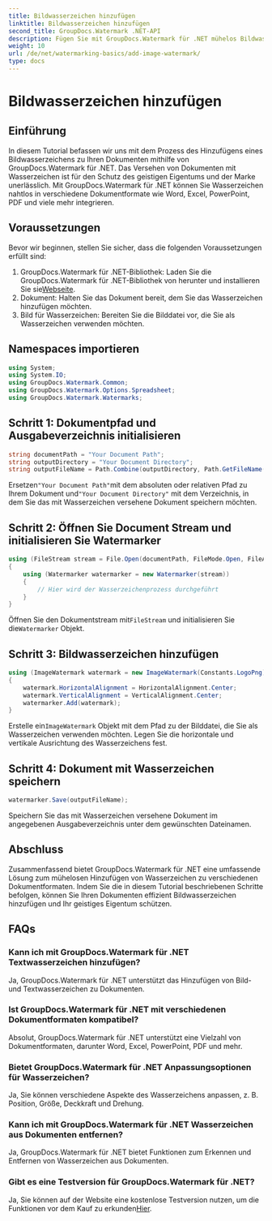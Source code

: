 ```yaml
---
title: Bildwasserzeichen hinzufügen
linktitle: Bildwasserzeichen hinzufügen
second_title: GroupDocs.Watermark .NET-API
description: Fügen Sie mit GroupDocs.Watermark für .NET mühelos Bildwasserzeichen zu Ihren Dokumenten hinzu. Schützen Sie Ihr geistiges Eigentum ganz einfach.
weight: 10
url: /de/net/watermarking-basics/add-image-watermark/
type: docs
---
```

# Bildwasserzeichen hinzufügen

## Einführung
In diesem Tutorial befassen wir uns mit dem Prozess des Hinzufügens eines Bildwasserzeichens zu Ihren Dokumenten mithilfe von GroupDocs.Watermark für .NET. Das Versehen von Dokumenten mit Wasserzeichen ist für den Schutz des geistigen Eigentums und der Marke unerlässlich. Mit GroupDocs.Watermark für .NET können Sie Wasserzeichen nahtlos in verschiedene Dokumentformate wie Word, Excel, PowerPoint, PDF und viele mehr integrieren.
## Voraussetzungen
Bevor wir beginnen, stellen Sie sicher, dass die folgenden Voraussetzungen erfüllt sind:
1.  GroupDocs.Watermark für .NET-Bibliothek: Laden Sie die GroupDocs.Watermark für .NET-Bibliothek von herunter und installieren Sie sie[Webseite](https://releases.groupdocs.com/Watermark/net/).
2. Dokument: Halten Sie das Dokument bereit, dem Sie das Wasserzeichen hinzufügen möchten.
3. Bild für Wasserzeichen: Bereiten Sie die Bilddatei vor, die Sie als Wasserzeichen verwenden möchten.

## Namespaces importieren
```csharp
using System;
using System.IO;
using GroupDocs.Watermark.Common;
using GroupDocs.Watermark.Options.Spreadsheet;
using GroupDocs.Watermark.Watermarks;
```
## Schritt 1: Dokumentpfad und Ausgabeverzeichnis initialisieren
```csharp
string documentPath = "Your Document Path";
string outputDirectory = "Your Document Directory";
string outputFileName = Path.Combine(outputDirectory, Path.GetFileName(documentPath));
```
 Ersetzen`"Your Document Path"`mit dem absoluten oder relativen Pfad zu Ihrem Dokument und`"Your Document Directory"` mit dem Verzeichnis, in dem Sie das mit Wasserzeichen versehene Dokument speichern möchten.
## Schritt 2: Öffnen Sie Document Stream und initialisieren Sie Watermarker
```csharp
using (FileStream stream = File.Open(documentPath, FileMode.Open, FileAccess.ReadWrite))
{
    using (Watermarker watermarker = new Watermarker(stream))
    {
        // Hier wird der Wasserzeichenprozess durchgeführt
    }
}
```
 Öffnen Sie den Dokumentstream mit`FileStream` und initialisieren Sie die`Watermarker` Objekt.
## Schritt 3: Bildwasserzeichen hinzufügen
```csharp
using (ImageWatermark watermark = new ImageWatermark(Constants.LogoPng))
{
    watermark.HorizontalAlignment = HorizontalAlignment.Center;
    watermark.VerticalAlignment = VerticalAlignment.Center;
    watermarker.Add(watermark);
}
```
 Erstelle ein`ImageWatermark` Objekt mit dem Pfad zu der Bilddatei, die Sie als Wasserzeichen verwenden möchten. Legen Sie die horizontale und vertikale Ausrichtung des Wasserzeichens fest.
## Schritt 4: Dokument mit Wasserzeichen speichern
```csharp
watermarker.Save(outputFileName);
```
Speichern Sie das mit Wasserzeichen versehene Dokument im angegebenen Ausgabeverzeichnis unter dem gewünschten Dateinamen.

## Abschluss
Zusammenfassend bietet GroupDocs.Watermark für .NET eine umfassende Lösung zum mühelosen Hinzufügen von Wasserzeichen zu verschiedenen Dokumentformaten. Indem Sie die in diesem Tutorial beschriebenen Schritte befolgen, können Sie Ihren Dokumenten effizient Bildwasserzeichen hinzufügen und Ihr geistiges Eigentum schützen.
## FAQs
### Kann ich mit GroupDocs.Watermark für .NET Textwasserzeichen hinzufügen?
Ja, GroupDocs.Watermark für .NET unterstützt das Hinzufügen von Bild- und Textwasserzeichen zu Dokumenten.
### Ist GroupDocs.Watermark für .NET mit verschiedenen Dokumentformaten kompatibel?
Absolut, GroupDocs.Watermark für .NET unterstützt eine Vielzahl von Dokumentformaten, darunter Word, Excel, PowerPoint, PDF und mehr.
### Bietet GroupDocs.Watermark für .NET Anpassungsoptionen für Wasserzeichen?
Ja, Sie können verschiedene Aspekte des Wasserzeichens anpassen, z. B. Position, Größe, Deckkraft und Drehung.
### Kann ich mit GroupDocs.Watermark für .NET Wasserzeichen aus Dokumenten entfernen?
Ja, GroupDocs.Watermark für .NET bietet Funktionen zum Erkennen und Entfernen von Wasserzeichen aus Dokumenten.
### Gibt es eine Testversion für GroupDocs.Watermark für .NET?
 Ja, Sie können auf der Website eine kostenlose Testversion nutzen, um die Funktionen vor dem Kauf zu erkunden[Hier](https://releases.groupdocs.com/).